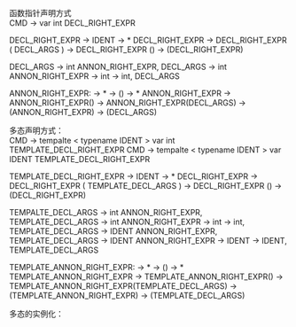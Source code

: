 函数指针声明方式  
CMD -> var int DECL_RIGHT_EXPR

DECL_RIGHT_EXPR
    -> IDENT
    -> * DECL_RIGHT_EXPR
    -> DECL_RIGHT_EXPR ( DECL_ARGS )
    -> DECL_RIGHT_EXPR ()
    -> (DECL_RIGHT_EXPR)

DECL_ARGS
    -> int ANNON_RIGHT_EXPR, DECL_ARGS
    -> int ANNON_RIGHT_EXPR
    -> int
    -> int, DECL_ARGS

ANNON_RIGHT_EXPR:
    -> *
    -> ()
    -> * ANNON_RIGHT_EXPR
    -> ANNON_RIGHT_EXPR()
    -> ANNON_RIGHT_EXPR(DECL_ARGS)
    -> (ANNON_RIGHT_EXPR)
    -> (DECL_ARGS)


多态声明方式：  
CMD -> tempalte < typename IDENT > var int TEMPLATE_DECL_RIGHT_EXPR
CMD -> tempalte < typename IDENT > var IDENT TEMPLATE_DECL_RIGHT_EXPR

TEMPLATE_DECL_RIGHT_EXPR
    -> IDENT
    -> * DECL_RIGHT_EXPR
    -> DECL_RIGHT_EXPR ( TEMPLATE_DECL_ARGS )
    -> DECL_RIGHT_EXPR ()
    -> (DECL_RIGHT_EXPR)

TEMPALTE_DECL_ARGS
    -> int ANNON_RIGHT_EXPR, TEMPLATE_DECL_ARGS
    -> int ANNON_RIGHT_EXPR
    -> int
    -> int, TEMPLATE_DECL_ARGS
    -> IDENT ANNON_RIGHT_EXPR, TEMPLATE_DECL_ARGS
    -> IDENT ANNON_RIGHT_EXPR
    -> IDENT
    -> IDENT, TEMPLATE_DECL_ARGS

TEMPLATE_ANNON_RIGHT_EXPR:
    -> *
    -> ()
    -> * TEMPLATE_ANNON_RIGHT_EXPR
    -> TEMPLATE_ANNON_RIGHT_EXPR()
    -> TEMPLATE_ANNON_RIGHT_EXPR(TEMPLATE_DECL_ARGS)
    -> (TEMPLATE_ANNON_RIGHT_EXPR)
    -> (TEMPLATE_DECL_ARGS)

多态的实例化：  